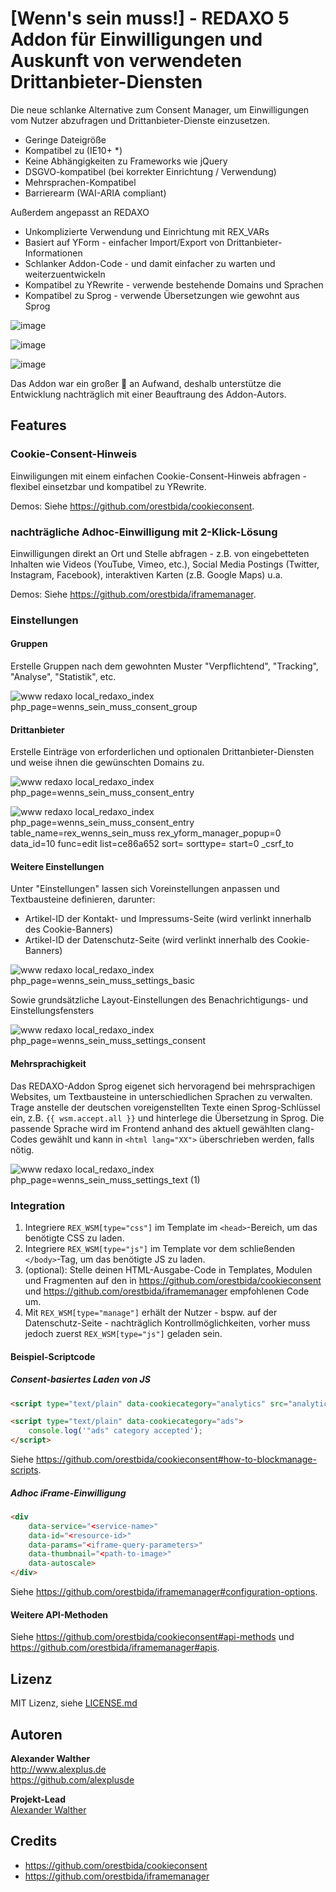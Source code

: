 # [Wenn's sein muss!] - REDAXO 5 Addon für Einwilligungen und Auskunft von verwendeten Drittanbieter-Diensten

Die neue schlanke Alternative zum Consent Manager, um Einwilligungen vom Nutzer abzufragen und Drittanbieter-Dienste einzusetzen.

* Geringe Dateigröße
* Kompatibel zu (IE10+ *)
* Keine Abhängigkeiten zu Frameworks wie jQuery
* DSGVO-kompatibel (bei korrekter Einrichtung / Verwendung)
* Mehrsprachen-Kompatibel
* Barrierearm (WAI-ARIA compliant)

Außerdem angepasst an REDAXO

* Unkomplizierte Verwendung und Einrichtung mit REX_VARs
* Basiert auf YForm - einfacher Import/Export von Drittanbieter-Informationen
* Schlanker Addon-Code - und damit einfacher zu warten und weiterzuentwickeln
* Kompatibel zu YRewrite - verwende bestehende Domains und Sprachen
* Kompatibel zu Sprog - verwende Übersetzungen wie gewohnt aus Sprog

![image](https://user-images.githubusercontent.com/3855487/198884094-9b8869c5-59ac-43ce-b447-0821fb8f35ba.png)

![image](https://user-images.githubusercontent.com/3855487/198884106-dcfb83f1-df4d-4436-81e2-6021a16fbe6e.png)

![image](https://user-images.githubusercontent.com/3855487/198992752-d702df0d-3a80-4f55-a6ba-ea4054ce529d.png)


Das Addon war ein großer 🌵 an Aufwand, deshalb unterstütze die Entwicklung nachträglich mit einer Beauftraung des Addon-Autors.

## Features

### Cookie-Consent-Hinweis

Einwiligungen mit einem einfachen Cookie-Consent-Hinweis abfragen - flexibel einsetzbar und kompatibel zu YRewrite. 

Demos: Siehe <https://github.com/orestbida/cookieconsent>.

### nachträgliche Adhoc-Einwilligung mit 2-Klick-Lösung

Einwilligungen direkt an Ort und Stelle abfragen - z.B. von eingebetteten Inhalten wie Videos (YouTube, Vimeo, etc.), Social Media Postings (Twitter, Instagram, Facebook), interaktiven Karten (z.B. Google Maps) u.a.

Demos: Siehe <https://github.com/orestbida/iframemanager>.

### Einstellungen

#### Gruppen

Erstelle Gruppen nach dem gewohnten Muster "Verpflichtend", "Tracking", "Analyse", "Statistik", etc.

![www redaxo local_redaxo_index php_page=wenns_sein_muss_consent_group](https://user-images.githubusercontent.com/3855487/198992933-25d27f8d-61ce-4bba-b08f-87ae3e3c1814.png)


#### Drittanbieter

Erstelle Einträge von erforderlichen und optionalen Drittanbieter-Diensten und weise ihnen die gewünschten Domains zu.

![www redaxo local_redaxo_index php_page=wenns_sein_muss_consent_entry](https://user-images.githubusercontent.com/3855487/198993003-e3f2e6a5-3ab9-4bd8-90b4-6a65e761f22a.png)

![www redaxo local_redaxo_index php_page=wenns_sein_muss_consent_entry table_name=rex_wenns_sein_muss rex_yform_manager_popup=0 data_id=10 func=edit list=ce86a652 sort= sorttype= start=0 _csrf_to](https://user-images.githubusercontent.com/3855487/198993094-64f332bd-4ff0-4e60-82b3-1363766faf39.png)


#### Weitere Einstellungen

Unter "Einstellungen" lassen sich Voreinstellungen anpassen und Textbausteine definieren, darunter:

* Artikel-ID der Kontakt- und Impressums-Seite (wird verlinkt innerhalb des Cookie-Banners)
* Artikel-ID der Datenschutz-Seite (wird verlinkt innerhalb des Cookie-Banners)

![www redaxo local_redaxo_index php_page=wenns_sein_muss_settings_basic](https://user-images.githubusercontent.com/3855487/198993167-c7cfef8b-29ac-4cea-a90a-90adbff12395.png)

Sowie grundsätzliche Layout-Einstellungen des Benachrichtigungs- und Einstellungsfensters

![www redaxo local_redaxo_index php_page=wenns_sein_muss_settings_consent](https://user-images.githubusercontent.com/3855487/198993319-aa810510-4180-4d07-9d17-b21add8e4463.png)

#### Mehrsprachigkeit

Das REDAXO-Addon Sprog eigenet sich hervoragend bei mehrsprachigen Websites, um Textbausteine in unterschiedlichen Sprachen zu verwalten. Trage anstelle der deutschen voreigenstellten Texte einen Sprog-Schlüssel ein, z.B. `{{ wsm.accept.all }}` und hinterlege die Übersetzung in Sprog. Die passende Sprache wird im Frontend anhand des aktuell gewählten clang-Codes gewählt und kann in `<html lang="XX">` überschrieben werden, falls nötig.

![www redaxo local_redaxo_index php_page=wenns_sein_muss_settings_text (1)](https://user-images.githubusercontent.com/3855487/198993506-5233b1cc-1578-428c-9002-8e9c82e18e72.png)

### Integration

1. Integriere `REX_WSM[type="css"]` im Template im `<head>`-Bereich, um das benötigte CSS zu laden.
2. Integriere `REX_WSM[type="js"]` im Template vor dem schließenden `</body>`-Tag, um das benötigte JS zu laden.
3. (optional): Stelle deinen HTML-Ausgabe-Code in Templates, Modulen und Fragmenten auf den in <https://github.com/orestbida/cookieconsent> und <https://github.com/orestbida/iframemanager> empfohlenen Code um.
4. Mit `REX_WSM[type="manage"]` erhält der Nutzer - bspw. auf der Datenschutz-Seite - nachträglich Kontrollmöglichkeiten, vorher muss jedoch zuerst `REX_WSM[type="js"]` geladen sein.

#### Beispiel-Scriptcode

##### Consent-basiertes Laden von JS

```html
<script type="text/plain" data-cookiecategory="analytics" src="analytics.js" defer></script>

<script type="text/plain" data-cookiecategory="ads">
    console.log('"ads" category accepted');
</script>
```

Siehe <https://github.com/orestbida/cookieconsent#how-to-blockmanage-scripts>.

##### Adhoc iFrame-Einwilligung

```html
<div
    data-service="<service-name>"	
    data-id="<resource-id>"
    data-params="<iframe-query-parameters>"
    data-thumbnail="<path-to-image>" 
    data-autoscale>
</div>
```

Siehe <https://github.com/orestbida/iframemanager#configuration-options>.

#### Weitere API-Methoden

Siehe <https://github.com/orestbida/cookieconsent#api-methods> und <https://github.com/orestbida/iframemanager#apis>.

## Lizenz

MIT Lizenz, siehe [LICENSE.md](https://github.com/alexplusde/wenns_sein_muss/blob/master/LICENSE.md)  

## Autoren

**Alexander Walther**  
http://www.alexplus.de  
https://github.com/alexplusde  

**Projekt-Lead**  
[Alexander Walther](https://github.com/alexplusde)

## Credits

* <https://github.com/orestbida/cookieconsent>
* <https://github.com/orestbida/iframemanager>
